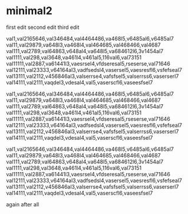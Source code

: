# minimal2

first edit
second edit
third edit 

val1,val2165646,val346484,val4464486,va468l5,v6485al6,v6485al7
val11,val29879,va648l3,va468l4,val464685,val468466,val4687
val111,val2789,val64863,v648al4,va648l5,va684612l6,3v1454al7
val1111,val298,val3648,va461l4,v461al5,116val6,val73151
val11111,val2887,va61441l3,vaesrsel4,vfdseresal5,rseserse,val71646
val12111,val23333,v64164al3,vadfsedsl4,vasersel5,vaesresfl6,vsfefseal7
val13111,val2112,v456846al3,valserrse4,vafsfsel5,valserrss6,vaserserl7
val14111,val2111,vaqdel3,vdesal4,val5,vaserscfl6,vaseesfsel7

val1,val2165646,val346484,val4464486,va468l5,v6485al6,v6485al7
val11,val29879,va648l3,va468l4,val464685,val468466,val4687
val111,val2789,val64863,v648al4,va648l5,va684612l6,3v1454al7
val1111,val298,val3648,va461l4,v461al5,116val6,val73151
val11111,val2887,va61441l3,vaesrsel4,vfdseresal5,rseserse,val71646
val12111,val23333,v64164al3,vadfsedsl4,vasersel5,vaesresfl6,vsfefseal7
val13111,val2112,v456846al3,valserrse4,vafsfsel5,valserrss6,vaserserl7
val14111,val2111,vaqdel3,vdesal4,val5,vaserscfl6,vaseesfsel7

val1,val2165646,val346484,val4464486,va468l5,v6485al6,v6485al7
val11,val29879,va648l3,va468l4,val464685,val468466,val4687
val111,val2789,val64863,v648al4,va648l5,va684612l6,3v1454al7
val1111,val298,val3648,va461l4,v461al5,116val6,val73151
val11111,val2887,va61441l3,vaesrsel4,vfdseresal5,rseserse,val71646
val12111,val23333,v64164al3,vadfsedsl4,vasersel5,vaesresfl6,vsfefseal7
val13111,val2112,v456846al3,valserrse4,vafsfsel5,valserrss6,vaserserl7
val14111,val2111,vaqdel3,vdesal4,val5,vaserscfl6,vaseesfsel7


again after all

